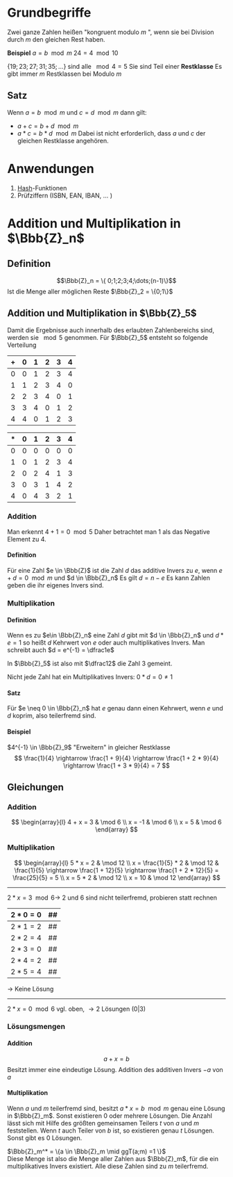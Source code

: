 # Grundbegriffe 
Zwei ganze Zahlen heißen "kongruent modulo $m$ ", wenn sie bei Division durch $m$ den gleichen Rest haben.

**Beispiel** 
$a = b \mod m$
$24 = 4 \mod10$ 

$\{19; 23; 27; 31; 35;...\}$ sind alle $\mod 4 =5$ 
Sie sind Teil einer __Restklasse__
Es gibt immer $m$ Restklassen bei Modulo $m$ 

## Satz
Wenn $a=b \mod m$ und $c=d \mod m$ dann gilt:
- $a+c=b+d \mod m$
- $a * c=b * d \mod m$
Dabei ist nicht erforderlich, dass $a$ und $c$ der gleichen Restklasse angehören.
		
# Anwendungen
1. [Hash](Hash.md)-Funktionen
2. Prüfziffern (ISBN, EAN, IBAN, $\dots$ )

# Addition und Multiplikation in $\Bbb{Z}_n$ 
## Definition
$$\Bbb{Z}_n = \{ 0;1;2;3;4;\dots;(n-1)\}$$
Ist die Menge aller möglichen Reste
$\Bbb{Z}_2 = \{0;1\}$ 

## Addition und Multiplikation in $\Bbb{Z}_5$ 
Damit die Ergebnisse auch innerhalb des erlaubten Zahlenbereichs sind, werden sie $\mod5$ genommen. Für $\Bbb{Z}_5$ entsteht so folgende Verteilung

| **+** | **0** | **1** | **2** | **3** | **4** |
| ----- | ----- | ----- | ----- | ----- | ----- |
| 0     | 0     | 1     | 2     | 3     | 4     |
| 1     | 1     | 2     | 3     | 4     | 0     |
| 2     | 2     | 3     | 4     | 0     | 1     |
| 3     | 3     | 4     | 0     | 1     | 2     |
| 4     | 4     | 0     | 1     | 2     | 3     |

| *   | **0** | **1** | **2** | **3** | **4** |
| --- | ----- | ----- | ----- | ----- | ----- |
| 0   | 0     | 0     | 0     | 0     | 0     |
| 1   | 0     | 1     | 2     | 3     | 4     |
| 2   | 0     | 2     | 4     | 1     | 3     |
| 3   | 0     | 3     | 1     | 4     | 2     |
| 4   | 0     | 4     | 3     | 2     | 1     |
### Addition
Man erkennt $4+1=0 \mod 5$ 
Daher betrachtet man $1$ als das Negative Element zu $4$.

#### Definition
Für eine Zahl $e \in \Bbb{Z}$ ist die Zahl $d$ das additive Invers zu $e$, wenn $e+d=0 \mod m$ und $d \in \Bbb{Z}_n$ 
Es gilt $d = n-e$ 
Es kann Zahlen geben die ihr eigenes  Invers sind.

### Multiplikation
#### Definition
Wenn es zu $e\in \Bbb{Z}_n$ eine Zahl $d$ gibt mit $d \in \Bbb{Z}_n$ und $d*e=1$ so heißt $d$ Kehrwert von $e$ oder auch multiplikatives Invers.
Man schreibt auch $d = e^{-1} = \dfrac1e$ 

In $\Bbb{Z}_5$ ist also mit $\dfrac12$ die Zahl $3$ gemeint.

Nicht jede Zahl hat ein Multiplikatives Invers:
$0 * d = 0 \neq 1$ 

#### Satz
Für $e \neq 0 \in \Bbb{Z}_n$ hat $e$ genau dann einen Kehrwert, wenn $e$ und $d$ koprim, also teilerfremd sind.

#### Beispiel
$4^{-1} \in \Bbb{Z}_9$ "Erweitern" in gleicher Restklasse
$$
\frac{1}{4} \rightarrow \frac{1 + 9}{4} \rightarrow \frac{1 + 2 * 9}{4} \rightarrow \frac{1 + 3 * 9}{4} = 7
$$

## Gleichungen
### Addition
$$
\begin{array}{l}
4 + x = 3 & \mod 6 \\
x = -1 & \mod 6 \\
x = 5 & \mod 6
\end{array}
$$
### Multiplikation
$$
\begin{array}{l}
5 * x = 2 & \mod 12 \\
x = \frac{1}{5} * 2 & \mod 12 & \frac{1}{5} \rightarrow \frac{1 + 12}{5} \rightarrow \frac{1 + 2 * 12}{5} = \frac{25}{5} = 5 \\
x = 5 * 2 & \mod 12 \\
x = 10 & \mod 12
\end{array}
$$

---

$2*x=3 \mod 6 \rightarrow$ 2 und 6 sind nicht teilerfremd, probieren statt rechnen

| $2*0=0$ | ##  |
| ------- | --- |
| $2*1=2$ | ##  |
| $2*2=4$ | ##  |
| $2*3=0$ | ##  |
| $2*4=2$ | ##  |
| $2*5=4$ | ##  |
$\rightarrow$ Keine Lösung

---
$2*x=0 \mod 6$
vgl. oben, $\rightarrow 2$ Lösungen $(0|3)$

### Lösungsmengen
#### Addition
$$
a + x = b
$$
Besitzt immer eine eindeutige Lösung.
Addition des additiven Invers $-a$ von $a$ 

#### Multiplikation
Wenn $a$ und $m$ teilerfremd sind, besitzt $a*x=b \mod m$ genau eine Lösung in $\Bbb{Z}_m$.
Sonst existieren $0$ oder mehrere Lösungen.
Die Anzahl lässt sich mit Hilfe des größten gemeinsamen Teilers $t$ von $a$ und $m$ feststellen. Wenn $t$ auch Teiler von $b$ ist, so existieren genau $t$ Lösungen.
Sonst gibt es $0$ Lösungen.

$\Bbb{Z}_m^* = \{a \in \Bbb{Z}_m \mid ggT(a;m) =1 \}$  
Diese Menge ist also die Menge aller Zahlen aus $\Bbb{Z}_m$, für die ein multiplikatives Invers existiert. Alle diese Zahlen sind zu $m$ teilerfremd.
